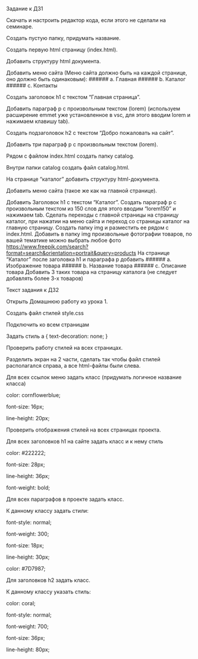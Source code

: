 Задание к ДЗ1



Скачать и настроить редактор кода, если этого не сделали на семинаре.


Создать пустую папку, придумать название.


Создать первую html страницу (index.html).


Добавить структуру html документа.


Добавить меню сайта (Меню сайта должно быть на каждой странице, оно должно быть одинаковым): ###### a. Главная ###### b. Каталог ###### c. Контакты


Создать заголовок h1 с текстом “Главная страница”.

Добавить параграф p с произвольным текстом (lorem) (используем расширение emmet уже установленное в vsc, для этого вводим lorem и нажимаем клавишу tab).

Создать подзаголовок h2 с текстом “Добро пожаловать на сайт”.

Добавить три параграф p с произвольным текстом (lorem).

Рядом с файлом index.html создать папку catalog.

Внутри папки catalog создать файл catalog.html.

На странице “каталог” добавить структуру html-документа.

Добавить меню сайта (такое же как на главной странице).

Добавить Заголовок h1 с текстом “Каталог”.
Создать параграф p с произвольным текстом из 150 слов для этого вводим “lorem150” и нажимаем tab.
Сделать переходы с главной страницы на страницу каталог, при нажатии на меню сайта и переход со страницы каталог на главную страницу.
Создать папку img и разместить ее рядом с index.html.
Добавить в папку img произвольные фотографии товаров, по вашей тематике можно выбрать любое фото https://www.freepik.com/search?format=search&orientation=portrait&query=products
На странице “Каталог” после заголовка h1 и параграфа p добавить ###### a. Изображение товара ###### b. Название товара ###### c. Описание товара
Добавить 3 таких товара на страницу каталога (не следует добавлять более 3-х товаров)

Текст задания к ДЗ2

Открыть Домашнюю работу из урока 1.

Создать файл стилей style.css

Подключить ко всем страницам

Задать стиль a { text-decoration: none; }

Проверить работу стилей на всех страницах.

Разделить экран на 2 части, сделать так чтобы файл стилей располагался справа, а все html-файлы были слева.

Для всех ссылок меню задать класс (придумать логичное название класса)

color: cornflowerblue;

font-size: 16px;

line-height: 20px;

Проверить отображения стилей на всех страницах проекта.

Для всех заголовков h1 на сайте задать класс и к нему стиль

color: #222222;

font-size: 28px;

line-height: 36px;

font-weight: bold;

Для всех параграфов в проекте задать класс.

К данному классу задать стили:

font-style: normal;

font-weight: 300;

font-size: 18px;

line-height: 30px;

color: #7D7987;

Для заголовков h2 задать класс.

К данному классу указать стиль:

color: coral;

font-style: normal;

font-weight: 700;

font-size: 36px;

line-height: 80px;

